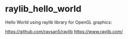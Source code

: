 # raylib_hello_world
Hello World using raylib library for OpenGL graphics:


https://github.com/raysan5/raylib
https://www.raylib.com/
